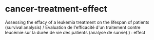 # cancer-treatment-effect
Assessing the effacy of a leukemia treatment on the lifespan of patients (survival analysis) / Evaluation de l'efficacité d'un traitement contre leucémie sur la durée de vie des patients (analyse de survie).) : effect 
